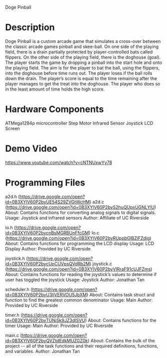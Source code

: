 Doge Pinball

Description
=================================
Doge Pinball is a custom arcade game that simulates a cross-over between the classic arcade games pinball and skee-ball. On one side of the playing field, there is a drain partially protected by player-controlled bats called flippers. On the other side of the playing field, there is the doghouse (goal). The player starts the game by dropping a pinball into the start hole and onto the playing field. The aim is for the player to bat the ball, using the flippers, into the doghouse before time runs out. The player loses if the ball rolls down the drain. The player’s score is equal to the time remaining after the player manages to get the treat into the doghouse. The player who does so in the least amount of time holds the high score.

Hardware Components
=================================
ATMega1284p microcontroller
Step Motor
Infrared Sensor
Joystick
LCD Screen

Demo Video
=================================
https://www.youtube.com/watch?v=cNTNUxwYy78

Programming Files
=================================
a2d.h (https://drive.google.com/open?id=0B3XYlV60P2byUE54S29ZVGtWcHM)
a2d.c (https://drive.google.com/open?id=0B3XYlV60P2byS2huQUpxUGNLYlU)
About: Contains functions for converting analog signals to digital signals.
Usage: Joystick and infrared sensors
Author: Affiliate of UC Riverside

io.h (https://drive.google.com/open?id=0B3XYlV60P2bycnBsMGRBUnFfcGM) 
Io.c (https://drive.google.com/open?id=0B3XYlV60P2byRUppbGlBZlFZdjg) 
About: Contains functions for programming the LCD display
Usage: LCD Display
Author: Provided by UC Riverside

joystick.h (https://drive.google.com/open?id=0B3XYlV60P2bycUpCUVpsQVdRb2M) 
joystick.c (https://drive.google.com/open?id=0B3XYlV60P2byVlRraF91cUJFZms) 
About: Contains functions for reading the joystick’s values to determine if user has toggled the joystick
Usage: Joystick
Author: Jonathan Tan

scheduler.h (https://drive.google.com/open?id=0B3XYlV60P2byU3ljVERVOU5JbXM) 
About: Contains task struct and function to find the greatest common denominator
Usage: Main
Author: Provided by UC Riverside

timer.h (https://drive.google.com/open?id=0B3XYlV60P2byTUNiSk9JZ3dlSVU) 
About: Contains functions for the timer
Usage: Main
Author: Provided by UC Riverside

main.c (https://drive.google.com/open?id=0B3XYlV60P2byQVZtdEdkMUZGZ0k) 
About: Contains the bulk of the project -- all of the task functions and their required definitions, functions, and variables. 
Author: Jonathan Tan




